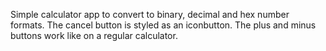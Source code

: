 Simple calculator app to convert to binary, decimal and hex number formats. 
The cancel button is styled as an iconbutton. 
The plus and minus buttons work like on a regular calculator. 
